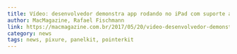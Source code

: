 ```yaml
---
title: Vídeo: desenvolvedor demonstra app rodando no iPad com suporte a mouse (e publica o framework)
author: MacMagazine, Rafael Fischmann
link: https://macmagazine.com.br/2017/05/20/video-desenvolvedor-demonstra-app-rodando-no-ipad-com-suporte-a-mouse-e-publica-o-framework/
category: news
tags: news, pixure, panelkit, pointerkit
---
```

